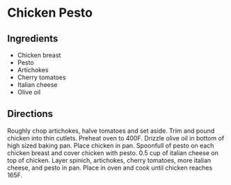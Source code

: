 # Chicken Pesto

## Ingredients

- Chicken breast
- Pesto
- Artichokes
- Cherry tomatoes
- Italian cheese
- Olive oil

## Directions

Roughly chop artichokes, halve tomatoes and set aside.
Trim and pound chicken into thin cutlets.
Preheat oven to 400F.
Drizzle olive oil in bottom of high sized baking pan.
Place chicken in pan.
Spoonfull of pesto on each chicken breast and cover chicken with pesto.
0.5 cup of italian cheese on top of chicken.
Layer spinich, artichokes, cherry tomatoes, more italian cheese, and pesto in pan.
Place in oven and cook until chicken reaches 165F.
